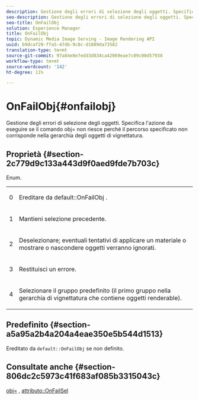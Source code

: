 ```yaml
---
description: Gestione degli errori di selezione degli oggetti. Specifica l'azione da eseguire se il comando obj= non riesce perché il percorso specificato non corrisponde nella gerarchia degli oggetti di vignettatura.
seo-description: Gestione degli errori di selezione degli oggetti. Specifica l'azione da eseguire se il comando obj= non riesce perché il percorso specificato non corrisponde nella gerarchia degli oggetti di vignettatura.
seo-title: OnFailObj
solution: Experience Manager
title: OnFailObj
topic: Dynamic Media Image Serving - Image Rendering API
uuid: b9dcaf29-ffa5-47db-9c8c-d1809da73582
translation-type: tm+mt
source-git-commit: 97a84e8e7edd3d834ca42069eae7c09c00d57938
workflow-type: tm+mt
source-wordcount: '142'
ht-degree: 11%

---
```



# OnFailObj{#onfailobj}

Gestione degli errori di selezione degli oggetti. Specifica l&#39;azione da eseguire se il comando obj= non riesce perché il percorso specificato non corrisponde nella gerarchia degli oggetti di vignettatura.

## Proprietà {#section-2c779d9c133a443d9f0aed9fde7b703c}

Enum.

<table id="simpletable_538B76AB784D4DEE9B8021A6BDCE06AB"> 
 <tr class="strow"> 
  <td class="stentry"> <p>0 </p> </td> 
  <td class="stentry"> <p>Ereditare da <span class="codeph"> default::OnFailObj </span>. </p> </td> 
 </tr> 
 <tr class="strow"> 
  <td class="stentry"> <p>1 </p> </td> 
  <td class="stentry"> <p>Mantieni selezione precedente. </p> </td> 
 </tr> 
 <tr class="strow"> 
  <td class="stentry"> <p>2 </p> </td> 
  <td class="stentry"> <p>Deselezionare; eventuali tentativi di applicare un materiale o mostrare o nascondere oggetti verranno ignorati. </p> </td> 
 </tr> 
 <tr class="strow"> 
  <td class="stentry"> <p>3 </p> </td> 
  <td class="stentry"> <p>Restituisci un errore. </p> </td> 
 </tr> 
 <tr class="strow"> 
  <td class="stentry"> <p>4 </p> </td> 
  <td class="stentry"> <p>Selezionare il gruppo predefinito (il primo gruppo nella gerarchia di vignettatura che contiene oggetti renderable). </p> </td> 
 </tr> 
</table>

## Predefinito {#section-a5a95a2b4a204a4eae350e5b544d1513}

Ereditato da `default::OnFailObj` se non definito.

## Consultate anche {#section-806dc2c5973c41f683af085b3315043c}

[obj=](../../../../../ir-api/http-protocol/image-rendering-api-ref/c-ir-http-protocol-ref/c-ir-http-protocol-command-reference/r-ir-obj.md#reference-31e7dac7931b4e0eb3c7589f120a1e6a) ,  [attributo::OnFailSel](../../../../../ir-api/material-cat/image-rendering-api-ref/c-ir-material-catalog/c-ir-attributes-reference/r-ir-onfailsel.md#reference-f95e4a4a3c02412b87a2b0acca8a5513)
